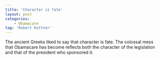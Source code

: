 ```yaml
---
title: 'Character is fate'
layout: post
categories:
    - Obamacare
tag: 'Robert Kuttner'
---
```


The ancient Greeks liked to say that character is fate. The colossal mess that Obamacare has become reflects both the character of the legislation and that of the president who sponsored it.